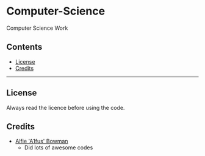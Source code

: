# Computer-Science
Computer Science Work

## Contents
* [License](https://github.com/JoeClarke12/Computer-Science/blob/master/README.md#license)
* [Credits](https://github.com/JoeClarke12/Computer-Science/blob/master/README.md#credits)

---

## License
Always read the licence before using the code.

## Credits
* [Alfie 'A1fus' Bowman](gitub.com/a1fus)
  * Did lots of awesome codes

